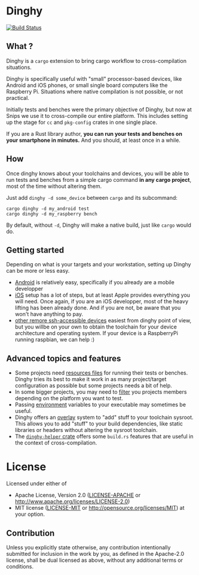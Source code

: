# Dinghy

[![Build Status](https://travis-ci.org/snipsco/dinghy.svg?branch=master)](https://travis-ci.org/snipsco/dinghy)

## What ?

Dinghy is a `cargo` extension to bring cargo workflow to cross-compilation situations.

Dinghy is specifically useful with "small" processor-based devices, like
Android and iOS phones, or small single board computers like the Raspberry Pi.
Situations where native compilation is not possible, or not practical.

Initially tests and benches were the primary objective of Dinghy, but now
at Snips we use it to cross-compile our entire platform. This includes setting
up the stage for `cc` and `pkg-config` crates in one single place.

If you are a Rust library author, **you can run your tests and benches on
your smartphone in minutes.** And you should, at least once in a while.

## How 

Once dinghy knows about your toolchains and devices, you will be able to run 
tests and benches from a simple cargo command **in any cargo project**, most of
the time without altering them.

Just add `dinghy -d some_device` between `cargo` and its subcommand:

```
cargo dinghy -d my_android test
cargo dinghy -d my_raspberry bench
```

By default, without `-d`, Dinghy will make a native build, just like `cargo` would do.

## Getting started

Depending on what is your targets and your workstation, setting
up Dinghy can be more or less easy. 

* [Android](docs/android.md) is relatively easy, specifically if you already are
a mobile developper
* [iOS](docs/ios.md) setup has a lot of steps, but at least Apple provides everything
you will need. Once again, if you are an iOS developper, most of the heavy lifting has
been already done. And if you are not, be aware that you won't have anything to pay.
* [other remore ssh-accessible devices](docs/ssh.md) easiest from dinghy point of view,
but you willbe on your own to obtain the toolchain for your device architecture and
operating system. If your device is a RaspberryPi running raspbian, we can help :)

## Advanced topics and features

* Some projects need [resources files](docs/files.md) for running their tests or benches. Dinghy
tries its best to make it work in as many project/target configuration as
possible but some projects needs a bit of help.
* In some bigger projects, you may need to [filter](docs/filter.md) you projects members depending
on the platform you want to test.
* Passing [environment](docs/vars.md) variables to your executable may sometimes be useful.
* Dinghy offers an [overlay](docs/overlay.md) system to "add" stuff to your toolchain 
sysroot. This allows you to add "stuff" to your build dependencies, like static libraries or headers
without altering the sysroot toolchain.
* The [`dinghy-helper` crate](docs/helper.md) offers some `build.rs` features that are useful in
the context of cross-compilation.

# License

Licensed under either of
 * Apache License, Version 2.0 ([LICENSE-APACHE](LICENSE-APACHE) or http://www.apache.org/licenses/LICENSE-2.0)
 * MIT license ([LICENSE-MIT](LICENSE-MIT) or http://opensource.org/licenses/MIT)
at your option.

## Contribution

Unless you explicitly state otherwise, any contribution intentionally submitted
for inclusion in the work by you, as defined in the Apache-2.0 license, shall
be dual licensed as above, without any additional terms or conditions.
